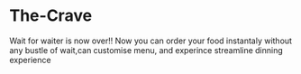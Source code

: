 # The-Crave
Wait for waiter is now over!!   Now you can order your food instantaly without any bustle of wait,can customise menu, and experince streamline dinning experience 
